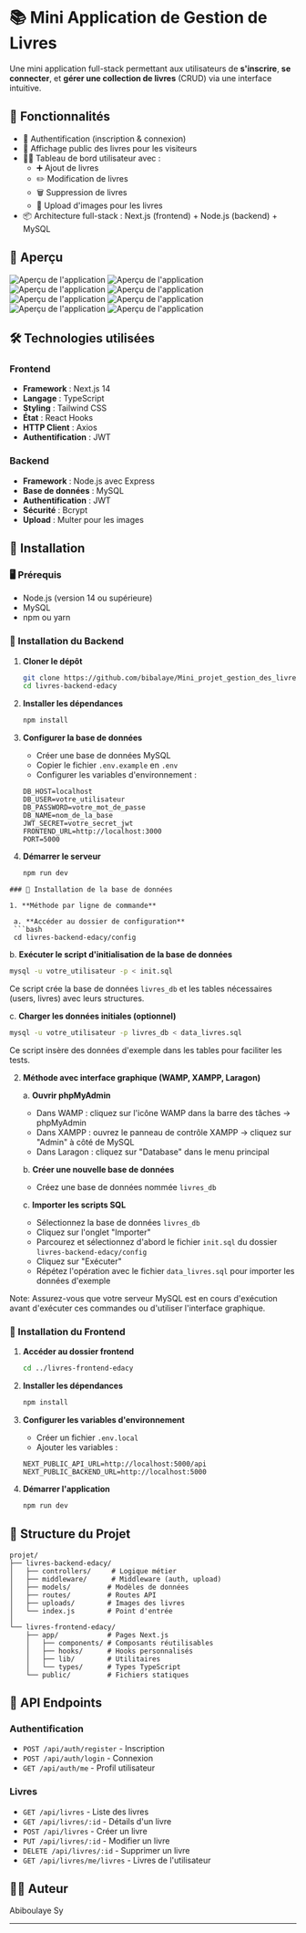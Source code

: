 # 📚 Mini Application de Gestion de Livres

Une mini application full-stack permettant aux utilisateurs de **s'inscrire**, **se connecter**, et **gérer une collection de livres** (CRUD) via une interface intuitive.

## 🧩 Fonctionnalités

- 🔐 Authentification (inscription & connexion)
- 📖 Affichage public des livres pour les visiteurs
- 🧑‍💼 Tableau de bord utilisateur avec :
  - ➕ Ajout de livres
  - ✏️ Modification de livres
  - 🗑️ Suppression de livres
  - 📸 Upload d'images pour les livres
- 📦 Architecture full-stack : Next.js (frontend) + Node.js (backend) + MySQL

## 📸 Aperçu

![Aperçu de l'application](livres-frontend-edacy/public/images/a1.png)
![Aperçu de l'application](livres-frontend-edacy/public/images/a2.png)
![Aperçu de l'application](livres-frontend-edacy/public/images/a3.png)
![Aperçu de l'application](livres-frontend-edacy/public/images/a4.png)
![Aperçu de l'application](livres-frontend-edacy/public/images/a5.png)
![Aperçu de l'application](livres-frontend-edacy/public/images/a6.png)
![Aperçu de l'application](livres-frontend-edacy/public/images/a7.png)
![Aperçu de l'application](livres-frontend-edacy/public/images/a8.png)

## 🛠️ Technologies utilisées

### Frontend
- **Framework** : Next.js 14
- **Langage** : TypeScript
- **Styling** : Tailwind CSS
- **État** : React Hooks
- **HTTP Client** : Axios
- **Authentification** : JWT

### Backend
- **Framework** : Node.js avec Express
- **Base de données** : MySQL
- **Authentification** : JWT
- **Sécurité** : Bcrypt
- **Upload** : Multer pour les images

## 🔧 Installation

### 🖥️ Prérequis

- Node.js (version 14 ou supérieure)
- MySQL
- npm ou yarn

### 🚀 Installation du Backend

1. **Cloner le dépôt**
   ```bash
   git clone https://github.com/bibalaye/Mini_projet_gestion_des_livres_EDACY.git
   cd livres-backend-edacy
   ```

2. **Installer les dépendances**
   ```bash
   npm install
   ```

3. **Configurer la base de données**
   - Créer une base de données MySQL
   - Copier le fichier `.env.example` en `.env`
   - Configurer les variables d'environnement :
   ```
   DB_HOST=localhost
   DB_USER=votre_utilisateur
   DB_PASSWORD=votre_mot_de_passe
   DB_NAME=nom_de_la_base
   JWT_SECRET=votre_secret_jwt
   FRONTEND_URL=http://localhost:3000
   PORT=5000
   ```

4. **Démarrer le serveur**
   ```bash
   npm run dev
  ```
### 🚀 Installation de la base de données

1. **Méthode par ligne de commande**

   a. **Accéder au dossier de configuration**
   ```bash
   cd livres-backend-edacy/config
   ```

   b. **Exécuter le script d'initialisation de la base de données**
   ```bash
   mysql -u votre_utilisateur -p < init.sql
   ```
   Ce script crée la base de données `livres_db` et les tables nécessaires (users, livres) avec leurs structures.

   c. **Charger les données initiales (optionnel)**
   ```bash
   mysql -u votre_utilisateur -p livres_db < data_livres.sql
   ```
   Ce script insère des données d'exemple dans les tables pour faciliter les tests.

2. **Méthode avec interface graphique (WAMP, XAMPP, Laragon)**

   a. **Ouvrir phpMyAdmin**
   - Dans WAMP : cliquez sur l'icône WAMP dans la barre des tâches → phpMyAdmin
   - Dans XAMPP : ouvrez le panneau de contrôle XAMPP → cliquez sur "Admin" à côté de MySQL
   - Dans Laragon : cliquez sur "Database" dans le menu principal

   b. **Créer une nouvelle base de données**
   - Créez une base de données nommée `livres_db`

   c. **Importer les scripts SQL**
   - Sélectionnez la base de données `livres_db`
   - Cliquez sur l'onglet "Importer"
   - Parcourez et sélectionnez d'abord le fichier `init.sql` du dossier `livres-backend-edacy/config`
   - Cliquez sur "Exécuter"
   - Répétez l'opération avec le fichier `data_livres.sql` pour importer les données d'exemple

Note: Assurez-vous que votre serveur MySQL est en cours d'exécution avant d'exécuter ces commandes ou d'utiliser l'interface graphique.

### 🎨 Installation du Frontend

1. **Accéder au dossier frontend**
   ```bash
   cd ../livres-frontend-edacy
   ```

2. **Installer les dépendances**
   ```bash
   npm install
   ```

3. **Configurer les variables d'environnement**
   - Créer un fichier `.env.local`
   - Ajouter les variables :
   ```
   NEXT_PUBLIC_API_URL=http://localhost:5000/api
   NEXT_PUBLIC_BACKEND_URL=http://localhost:5000
   ```

4. **Démarrer l'application**
   ```bash
   npm run dev
   ```

## 📁 Structure du Projet

```
projet/
├── livres-backend-edacy/
│   ├── controllers/     # Logique métier
│   ├── middleware/      # Middleware (auth, upload)
│   ├── models/         # Modèles de données
│   ├── routes/         # Routes API
│   ├── uploads/        # Images des livres
│   └── index.js        # Point d'entrée
│
└── livres-frontend-edacy/
    ├── app/            # Pages Next.js
    │   ├── components/ # Composants réutilisables
    │   ├── hooks/      # Hooks personnalisés
    │   ├── lib/        # Utilitaires
    │   └── types/      # Types TypeScript
    └── public/         # Fichiers statiques
```

## 🔐 API Endpoints

### Authentification
- `POST /api/auth/register` - Inscription
- `POST /api/auth/login` - Connexion
- `GET /api/auth/me` - Profil utilisateur

### Livres
- `GET /api/livres` - Liste des livres
- `GET /api/livres/:id` - Détails d'un livre
- `POST /api/livres` - Créer un livre
- `PUT /api/livres/:id` - Modifier un livre
- `DELETE /api/livres/:id` - Supprimer un livre
- `GET /api/livres/me/livres` - Livres de l'utilisateur

## 👨‍💻 Auteur

Abiboulaye Sy

---

